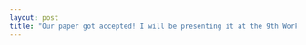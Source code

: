 ```yaml
---
layout: post
title: "Our paper got accepted! I will be presenting it at the 9th Workshop on Argument Mining on October 17th in Gyeongju, South Korea."
---
```

